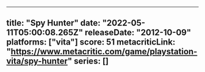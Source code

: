 
---
title: "Spy Hunter"
date: "2022-05-11T05:00:08.265Z"
releaseDate: "2012-10-09"
platforms: ["vita"]
score: 51
metacriticLink: "https://www.metacritic.com/game/playstation-vita/spy-hunter"
series: []
---
